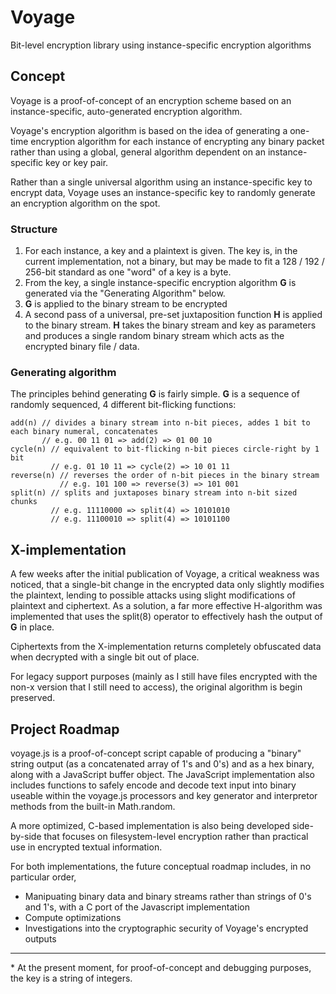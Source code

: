 # Voyage

Bit-level encryption library using instance-specific encryption algorithms

## Concept

Voyage is a proof-of-concept of an encryption scheme based on an instance-specific, auto-generated encryption algorithm.

Voyage's encryption algorithm is based on the idea of generating a one-time encryption algorithm for each instance of encrypting any binary packet rather than using a global, general algorithm dependent on an instance-specific key or key pair. 

Rather than a single universal algorithm using an instance-specific key to encrypt data, Voyage uses an instance-specific key to randomly generate an encryption algorithm on the spot.

### Structure

1. For each instance, a key and a plaintext is given. The key is, in the current implementation, not a binary, but may be made to fit a 128 / 192 / 256-bit standard as one "word" of a key is a byte.
2. From the key, a single instance-specific encryption algorithm __G__ is generated via the "Generating Algorithm" below.
3. __G__ is applied to the binary stream to be encrypted
4. A second pass of a universal, pre-set juxtaposition function __H__ is applied to the binary stream. __H__ takes the binary stream and key as parameters and produces a single random binary stream which acts as the encrypted binary file / data.

### Generating algorithm

The principles behind generating __G__ is fairly simple. __G__ is a sequence of randomly sequenced, 4 different bit-flicking functions:

    add(n) // divides a binary stream into n-bit pieces, addes 1 bit to each binary numeral, concatenates
           // e.g. 00 11 01 => add(2) => 01 00 10
    cycle(n) // equivalent to bit-flicking n-bit pieces circle-right by 1 bit 
             // e.g. 01 10 11 => cycle(2) => 10 01 11
    reverse(n) // reverses the order of n-bit pieces in the binary stream
               // e.g. 101 100 => reverse(3) => 101 001
    split(n) // splits and juxtaposes binary stream into n-bit sized chunks
             // e.g. 11110000 => split(4) => 10101010
             // e.g. 11100010 => split(4) => 10101100

## X-implementation

A few weeks after the initial publication of Voyage, a critical weakness was noticed, that a single-bit change in the encrypted data only slightly modifies the plaintext, lending to possible attacks using slight modifications of plaintext and ciphertext. As a solution, a far more effective H-algorithm was implemented that uses the split(8) operator to effectively hash the output of __G__ in place.

Ciphertexts from the X-implementation returns completely obfuscated data when decrypted with a single bit out of place. 

For legacy support purposes (mainly as I still have files encrypted with the non-x version that I still need to access), the original algorithm is begin preserved.


## Project Roadmap

voyage.js is a proof-of-concept script capable of producing a "binary" string output (as a concatenated array of 1's and 0's) and as a hex binary, along with a JavaScript buffer object. The JavaScript implementation also includes functions to safely encode and decode text input into binary useable within the voyage.js processors and key generator and interpretor methods from the built-in Math.random.

A more optimized, C-based implementation is also being developed side-by-side that focuses on filesystem-level encryption rather than practical use in encrypted textual information. 

For both implementations, the future conceptual roadmap includes, in no particular order,

* Manipuating binary data and binary streams rather than strings of 0's and 1's, with a C port of the Javascript implementation
* Compute optimizations
* Investigations into the cryptographic security of Voyage's encrypted outputs

- - -

\* At the present moment, for proof-of-concept and debugging purposes, the key is a string of integers.



